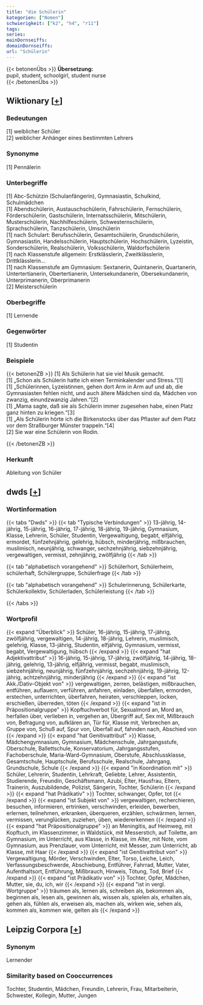 ```yaml
---
title: "die Schülerin"
kategorien: ["Nomen"]
schwierigkeit: ["k2", "h4", "r11"]
tags:
series:
mainDornseiffs:
domainDornseiffs:
url: "Schülerin"
---
```


{{< betonenÜbs >}}
**Übersetzung:**  
pupil, student, schoolgirl, student nurse  
{{< /betonenÜbs >}}

## Wiktionary [[+](https://de.wiktionary.org/wiki/Schülerin)]

### Bedeutungen
[1] weiblicher Schüler  
[2] weiblicher Anhänger eines bestimmten Lehrers  

### Synonyme
[1] Pennälerin  

### Unterbegriffe
[1] Abc-Schützin (Schulanfängerin), Gymnasiastin, Schulkind,  Schulmädchen  
[1] Abendschülerin, Austauschschülerin, Fahrschülerin, Fernschülerin, Förderschülerin, Gastschülerin, Internatsschülerin,  Mitschülerin, Musterschülerin, Nachhilfeschülerin, Schwesternschülerin, Sprachschülerin, Tanzschülerin, Umschülerin  
[1] nach Schulart: Berufsschülerin, Gesamtschülerin, Grundschülerin, Gymnasiastin, Handelsschülerin, Hauptschülerin, Hochschülerin, Lyzeistin, Sonderschülerin, Realschülerin, Volksschülerin, Waldorfschülerin  
[1] nach Klassenstufe allgemein: Erstklässlerin, Zweitklässlerin, Drittklässlerin…  
[1] nach Klassenstufe am Gymnasium: Sextanerin, Quintanerin, Quartanerin, Untertertianerin, Obertertianerin, Untersekundanerin, Obersekundanerin, Unterprimanerin, Oberprimanerin  
[2] Meisterschülerin  

### Oberbegriffe
[1] Lernende  

### Gegenwörter
[1] Studentin  

### Beispiele
{{< betonenZB >}}
[1] Als Schülerin hat sie viel Musik gemacht.  
[1] „Schon als Schülerin hatte ich einen Terminkalender und Stress.“[1]  
[1] „Schülerinnen, Lyzeistinnen, gehen dort Arm in Arm auf und ab, die Gymnasiasten fehlen nicht, und auch ältere Mädchen sind da, Mädchen von zwanzig, einundzwanzig Jahren.“[2]  
[1] „Mama sagte, daß sie als Schülerin immer zugesehen habe, einen Platz ganz hinten zu kriegen.“[3]  
[1] „Als Schülerin hörte ich die Birkenstocks über das Pflaster auf dem Platz vor dem Straßburger Münster trappeln.“[4]  
[2] Sie war eine Schülerin von Rodin.  

{{< /betonenZB >}}
### Herkunft
Ableitung von Schüler  



## dwds [[+](https://www.dwds.de/wb/Schülerin)]

### Wortinformation
{{< tabs "Dwds" >}}
{{< tab "Typische Verbindungen" >}}
13-jährig, 14-jährig, 15-jährig, 16-jährig, 17-jährig, 18-jährig, 19-jährig, Gymnasium, Klasse, Lehrerin, Schüler, Studentin, Vergewaltigung, begabt, elfjährig, ermordet, fünfzehnjährig, gelehrig, hübsch, minderjährig, mißbrauchen, muslimisch, neunjährig, schwanger, sechzehnjährig, siebzehnjährig, vergewaltigen, vermisst, zehnjährig, zwölfjährig
{{< /tab >}}

{{< tab "alphabetisch vorangehend" >}}
Schülerhort, Schülerheim, schülerhaft, Schülergruppe, Schülerfrage
{{< /tab >}}

{{< tab "alphabetisch vorangehend" >}}
Schulerinnerung, Schülerkarte, Schülerkollektiv, Schülerladen, Schülerleistung
{{< /tab >}}

{{< /tabs >}}

### Wortprofil
{{< expand "Überblick" >}} Schüler, 16-jährig, 15-jährig, 17-jährig, zwölfjährig, vergewaltigen, 14-jährig, 18-jährig, Lehrerin, muslimisch, gelehrig, Klasse, 13-jährig, Studentin, elfjährig, Gymnasium, vermisst, begabt, Vergewaltigung, hübsch {{< /expand >}}
{{< expand "hat Adjektivattribut" >}} 16-jährig, 15-jährig, 17-jährig, zwölfjährig, 14-jährig, 18-jährig, gelehrig, 13-jährig, elfjährig, vermisst, begabt, muslimisch, siebzehnjährig, neunjährig, fünfzehnjährig, sechzehnjährig, 19-jährig, 12-jährig, achtzehnjährig, minderjährig {{< /expand >}}
{{< expand "ist Akk./Dativ-Objekt von" >}} vergewaltigen, zerren, belästigen, mißbrauchen, entführen, auflauern, verführen, anfahren, einladen, überfallen, ermorden, erstechen, unterrichten, überfahren, heiraten, verschleppen, locken, erschießen, überreden, töten {{< /expand >}}
{{< expand "ist in Präpositionalgruppe" >}} Kopftuchverbot für, Sexualmord an, Mord an, herfallen über, verlieben in, vergehen an, Übergriff auf, Sex mit, Mißbrauch von, Befragung von, aufklären an, Tür für, Klasse mit, Verbrechen an, Gruppe von, Schuß auf, Spur von, Überfall auf, fahnden nach, Abschied von {{< /expand >}}
{{< expand "hat Genitivattribut" >}} Klasse, Mädchengymnasium, Gymnasium, Mädchenschule, Jahrgangsstufe, Oberschule, Ballettschule, Konservatorium, Jahrgangsstufen, Fachoberschule, Maria-Ward-Gymnasium, Oberstufe, Abschlussklasse, Gesamtschule, Hauptschule, Berufsschule, Realschule, Jahrgang, Grundschule, Schule {{< /expand >}}
{{< expand "in Koordination mit" >}} Schüler, Lehrerin, Studentin, Lehrkraft, Geliebte, Lehrer, Assistentin, Studierende, Freundin, Geschäftsmann, Azubi, Elter, Hausfrau, Eltern, Trainerin, Auszubildende, Polizist, Sängerin, Tochter, Schülerin {{< /expand >}}
{{< expand "hat Prädikativ" >}} Tochter, schwanger, Opfer, tot {{< /expand >}}
{{< expand "ist Subjekt von" >}} vergewaltigen, recherchieren, besuchen, informieren, ertrinken, verschwinden, erleiden, bewerben, erlernen, teilnehmen, erkranken, überqueren, erzählen, schwärmen, lernen, vermissen, verunglücken, zuziehen, üben, wiedererkennen {{< /expand >}}
{{< expand "hat Präpositionalgruppe" >}} an Meningitis, auf Heimweg, mit Kopftuch, im Klassenzimmer, in Waldstück, mit Messerstich, auf Toilette, am Gymnasium, im Unterricht, aus Klasse, in Klasse, im Alter, mit Note, vom Gymnasium, aus Prenzlauer, vom Unterricht, mit Messer, zum Unterricht, ab Klasse, mit Haar {{< /expand >}}
{{< expand "ist Genitivattribut von" >}} Vergewaltigung, Mörder, Verschwinden, Elter, Torso, Leiche, Leich, Verfassungsbeschwerde, Abschiebung, Entführer, Fahrrad, Mutter, Vater, Aufenthaltsort, Entführung, Mißbrauch, Hinweis, Tötung, Tod, Brief {{< /expand >}}
{{< expand "ist Prädikativ von" >}} Tochter, Opfer, Mädchen, Mutter, sie, du, ich, wir {{< /expand >}}
{{< expand "ist in vergl. Wortgruppe" >}} träumen als, lernen als, schreiben als, bekommen als, beginnen als, lesen als, gewinnen als, wissen als, spielen als, erhalten als, gehen als, fühlen als, erweisen als, machen als, wirken wie, sehen als, kommen als, kommen wie, gelten als {{< /expand >}}

## Leipzig Corpora [[+](https://corpora.uni-leipzig.de/en/res?word=Schülerin&corpusId=deu_newscrawl-public_2018)]


### Synonym
Lernender


### Similarity based on Cooccurrences
Tochter, Studentin, Mädchen, Freundin, Lehrerin, Frau, Mitarbeiterin, Schwester, Kollegin, Mutter, Jungen

